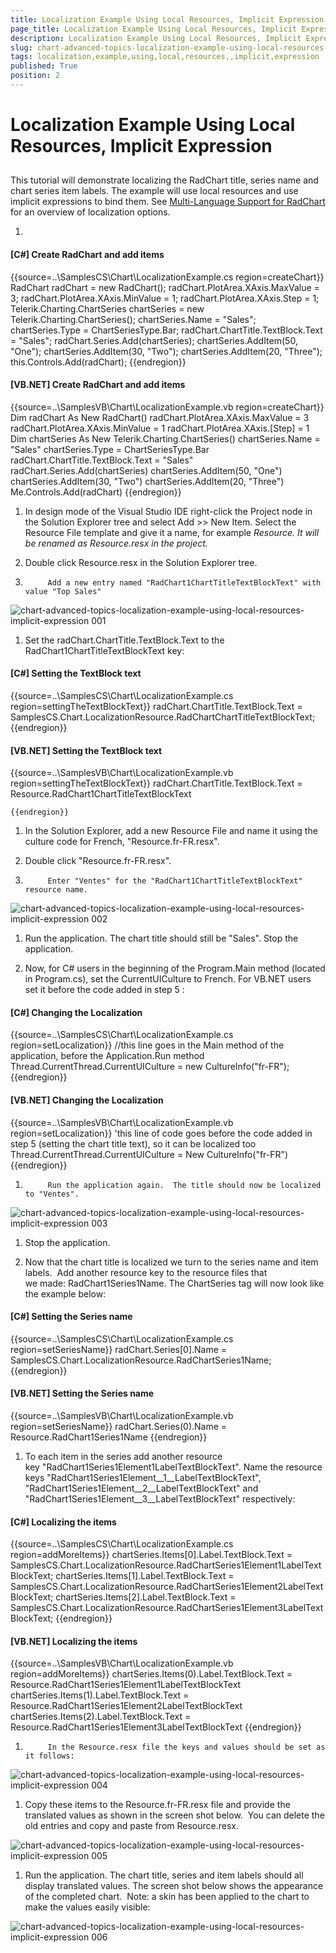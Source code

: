 ```yaml
---
title: Localization Example Using Local Resources, Implicit Expression
page_title: Localization Example Using Local Resources, Implicit Expression
description: Localization Example Using Local Resources, Implicit Expression
slug: chart-advanced-topics-localization-example-using-local-resources-implicit-expression
tags: localization,example,using,local,resources,,implicit,expression
published: True
position: 2
---
```


# Localization Example Using Local Resources, Implicit Expression



## 

This tutorial will demonstrate localizing the RadChart title, series name and chart series item labels.
      		The example will use local resources and use implicit expressions to bind them.
        	See [Multi-Language Support for RadChart](CA4DDE5C-F090-4070-B232-8DC96FFDC983) for an overview of localization options.

1. 

#### __[C#] Create RadChart and add items__

{{source=..\SamplesCS\Chart\LocalizationExample.cs region=createChart}}
	            RadChart radChart = new RadChart();
	            radChart.PlotArea.XAxis.MaxValue = 3;
	            radChart.PlotArea.XAxis.MinValue = 1;
	            radChart.PlotArea.XAxis.Step = 1;
	            Telerik.Charting.ChartSeries chartSeries = new Telerik.Charting.ChartSeries();
	            chartSeries.Name = "Sales";
	            chartSeries.Type = ChartSeriesType.Bar;
	            radChart.ChartTitle.TextBlock.Text = "Sales";
	            radChart.Series.Add(chartSeries);
	            chartSeries.AddItem(50, "One");
	            chartSeries.AddItem(30, "Two");
	            chartSeries.AddItem(20, "Three");
	            this.Controls.Add(radChart);
	{{endregion}}



#### __[VB.NET] Create RadChart and add items__

{{source=..\SamplesVB\Chart\LocalizationExample.vb region=createChart}}
	        Dim radChart As New RadChart()
	        radChart.PlotArea.XAxis.MaxValue = 3
	        radChart.PlotArea.XAxis.MinValue = 1
	        radChart.PlotArea.XAxis.[Step] = 1
	        Dim chartSeries As New Telerik.Charting.ChartSeries()
	        chartSeries.Name = "Sales"
	        chartSeries.Type = ChartSeriesType.Bar
	        radChart.ChartTitle.TextBlock.Text = "Sales"
	        radChart.Series.Add(chartSeries)
	        chartSeries.AddItem(50, "One")
	        chartSeries.AddItem(30, "Two")
	        chartSeries.AddItem(20, "Three")
	        Me.Controls.Add(radChart)
	{{endregion}}



1. In design mode of the Visual Studio IDE right-click the Project node in the Solution Explorer tree and select Add >> New Item.
          Select the Resource File template and give it a name, for example *Resource. *It will be renamed as
          *Resource.resx* in the project*.*

1. Double click Resource.resx in the Solution Explorer tree.
		

1. 
            Add a new entry named "RadChart1ChartTitleTextBlockText" with value "Top Sales"

            

![chart-advanced-topics-localization-example-using-local-resources-implicit-expression 001](images/chart-advanced-topics-localization-example-using-local-resources-implicit-expression001.png)

1. Set the radChart.ChartTitle.TextBlock.Text to the RadChart1ChartTitleTextBlockText key: 
          
          

#### __[C#] Setting the TextBlock text__

{{source=..\SamplesCS\Chart\LocalizationExample.cs region=settingTheTextBlockText}}
	            radChart.ChartTitle.TextBlock.Text = SamplesCS.Chart.LocalizationResource.RadChartChartTitleTextBlockText;
	{{endregion}}



#### __[VB.NET] Setting the TextBlock text__

{{source=..\SamplesVB\Chart\LocalizationExample.vb region=settingTheTextBlockText}}
	        radChart.ChartTitle.TextBlock.Text = Resource.RadChart1ChartTitleTextBlockText
	
	{{endregion}}



1. In the Solution Explorer, add a new Resource File and name it using the culture code for French, "Resource.fr-FR.resx". 
		

1. Double click "Resource.fr-FR.resx". 
		

1. 
            Enter "Ventes" for the "RadChart1ChartTitleTextBlockText" resource name.
            

![chart-advanced-topics-localization-example-using-local-resources-implicit-expression 002](images/chart-advanced-topics-localization-example-using-local-resources-implicit-expression002.png)

1. Run the application. The chart title should still be "Sales". Stop the application. 
		

1. Now, for C# users in the beginning of the Program.Main method (located in Program.cs), set the CurrentUICulture to French. For VB.NET users set it before the code added in step 5 :
         
           

#### __[C#] Changing the Localization__

{{source=..\SamplesCS\Chart\LocalizationExample.cs region=setLocalization}}
	            //this line goes in the Main method of the application, before the Application.Run method
	            Thread.CurrentThread.CurrentUICulture = new CultureInfo("fr-FR");
	{{endregion}}



#### __[VB.NET] Changing the Localization__

{{source=..\SamplesVB\Chart\LocalizationExample.vb region=setLocalization}}
	        'this line of code goes before the code added in step 5 (setting the chart title text), so it can be localized too
	        Thread.CurrentThread.CurrentUICulture = New CultureInfo("fr-FR")
	{{endregion}}



1. 
            Run the application again.  The title should now be localized to "Ventes".
            

![chart-advanced-topics-localization-example-using-local-resources-implicit-expression 003](images/chart-advanced-topics-localization-example-using-local-resources-implicit-expression003.png)

1. Stop the application. 
		

1. Now that the chart title is localized we turn to the series name and item labels.  
          Add another resource key to the resource files that we made: RadChart1Series1Name. 
          The ChartSeries tag will now look like the example below: 
          
           

#### __[C#] Setting the Series name__

{{source=..\SamplesCS\Chart\LocalizationExample.cs region=setSeriesName}}
	            radChart.Series[0].Name = SamplesCS.Chart.LocalizationResource.RadChartSeries1Name;
	{{endregion}}



#### __[VB.NET] Setting the Series name__

{{source=..\SamplesVB\Chart\LocalizationExample.vb region=setSeriesName}}
	        radChart.Series(0).Name = Resource.RadChart1Series1Name
	{{endregion}}



1. To each item in the series add another resource key "RadChart1Series1Element1LabelTextBlockText".
          Name the resource keys "RadChart1Series1Element__1__LabelTextBlockText",
          "RadChart1Series1Element__2__LabelTextBlockText" and
          "RadChart1Series1Element__3__LabelTextBlockText" respectively:
         
           

#### __[C#] Localizing the items__

{{source=..\SamplesCS\Chart\LocalizationExample.cs region=addMoreItems}}
	            chartSeries.Items[0].Label.TextBlock.Text = SamplesCS.Chart.LocalizationResource.RadChartSeries1Element1LabelTextBlockText;
	            chartSeries.Items[1].Label.TextBlock.Text = SamplesCS.Chart.LocalizationResource.RadChartSeries1Element2LabelTextBlockText;
	            chartSeries.Items[2].Label.TextBlock.Text = SamplesCS.Chart.LocalizationResource.RadChartSeries1Element3LabelTextBlockText;
	{{endregion}}



#### __[VB.NET] Localizing the items__

{{source=..\SamplesVB\Chart\LocalizationExample.vb region=addMoreItems}}
	        chartSeries.Items(0).Label.TextBlock.Text = Resource.RadChart1Series1Element1LabelTextBlockText
	        chartSeries.Items(1).Label.TextBlock.Text = Resource.RadChart1Series1Element2LabelTextBlockText
	        chartSeries.Items(2).Label.TextBlock.Text = Resource.RadChart1Series1Element3LabelTextBlockText
	{{endregion}}



1. 
            In the Resource.resx file the keys and values should be set as it follows:
            

![chart-advanced-topics-localization-example-using-local-resources-implicit-expression 004](images/chart-advanced-topics-localization-example-using-local-resources-implicit-expression004.png)

1. Copy these items to the Resource.fr-FR.resx file and provide the translated values as shown in the screen shot below.  You can delete the old entries and copy and paste from Resource.resx.
          

![chart-advanced-topics-localization-example-using-local-resources-implicit-expression 005](images/chart-advanced-topics-localization-example-using-local-resources-implicit-expression005.png)

1. Run the application. The chart title, series and item labels should all display translated values. The screen shot below shows the appearance of the completed chart.  Note: a skin has been applied to the chart to make the values easily visible:
          

![chart-advanced-topics-localization-example-using-local-resources-implicit-expression 006](images/chart-advanced-topics-localization-example-using-local-resources-implicit-expression006.png)

